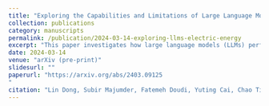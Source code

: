 ```yaml
---
title: "Exploring the Capabilities and Limitations of Large Language Models in the Electric Energy Sector"
collection: publications
category: manuscripts
permalink: /publication/2024-03-14-exploring-llms-electric-energy
excerpt: "This paper investigates how large language models (LLMs) perform in electric-energy systems tasks—identifying both their promise and their limitations for this safety-critical domain."
date: 2024-03-14
venue: "arXiv (pre-print)"
slidesurl: ""
paperurl: "https://arxiv.org/abs/2403.09125
"
citation: "Lin Dong, Subir Majumder, Fatemeh Doudi, Yuting Cai, Chao Tian, Dileep Kalathi, Kevin Ding, Anupam A. Thatte, Na Li, Le Xie. (2024). “Exploring the Capabilities and Limitations of Large Language Models in the Electric Energy Sector.” arXiv:2403.09125."
---
```

